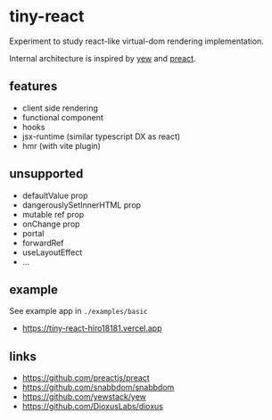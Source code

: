 # tiny-react

Experiment to study react-like virtual-dom rendering implementation.

Internal architecture is inspired by [yew](https://github.com/yewstack/yew) and [preact](https://github.com/preactjs/preact).

## features

- client side rendering
- functional component
- hooks
- jsx-runtime (similar typescript DX as react)
- hmr (with vite plugin)

## unsupported

- defaultValue prop
- dangerouslySetInnerHTML prop
- mutable ref prop
- onChange prop
- portal
- forwardRef
- useLayoutEffect
- ...

## example

See example app in `./examples/basic`

- https://tiny-react-hiro18181.vercel.app

## links

- https://github.com/preactjs/preact
- https://github.com/snabbdom/snabbdom
- https://github.com/yewstack/yew
- https://github.com/DioxusLabs/dioxus
